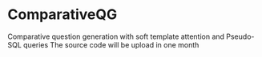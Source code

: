# ComparativeQG
Comparative question generation with soft template attention and Pseudo-SQL queries
The source code will be upload in one month
